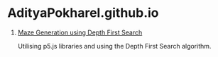 # AdityaPokharel.github.io

1. [Maze Generation using Depth First Search](adityapokharel.github.io/p5/maze-generator)
  
    Utilising p5.js libraries and using the Depth First Search algorithm.
